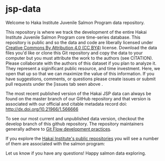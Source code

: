 # jsp-data

Welcome to Haka Institute Juvenile Salmon Program data repository.

This repository is where we track the development of the entire Hakai Institute Juvenile Salmon Program core time-series database. This repository is public and so the data and code are liberally licensed under [Creative Commons By Attribution 4.0 (CC BY4)](https://creativecommons.org/licenses/by/4.0/) license. Download the data files you'd like or clone this Git repository and copy the data to your computer but you must attribute the work to the authors (see CITATION). Please collaborate with the authors of this dataset if you plan to analyze it. They represent a siginificant public resource, and time investment. Here, we open that up so that we can maximize the value of this information. If you have suggestions, comments, or questions please create issues or submit pull requests under the [issues tab seen above . 

The most recent published version of the Hakai JSP data can always be found on the master branch of our GitHub repository and that version is associated with our official and citable metadata record doi: http://dx.doi.org/10.21966/1.566666

To see our most current and unpublished data version, checkout the develop branch of this github repository. The repository maintainers generally adhere to [Git Flow development practices](https://www.atlassian.com/git/tutorials/comparing-workflows/gitflow-workflow).

If you explore the [Hakai Institute's public repositories](https://github.com/HakaiInstitute) you will see a number of them are associated with the salmon program:

Let us know if you have any questions!
Happy salmon data exploring.

